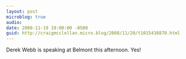 ```yaml
---
layout: post
microblog: true
audio: 
date: 2008-11-19 19:00:00 -0500
guid: http://craigmcclellan.micro.blog/2008/11/20/t1015438870.html
---
```

Derek Webb is speaking at Belmont this afternoon. Yes!
